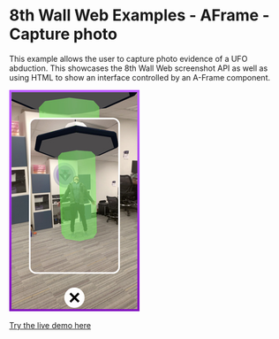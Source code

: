 # 8th Wall Web Examples - AFrame - Capture photo

This example allows the user to capture photo evidence of a UFO abduction. This showcases the 8th Wall Web screenshot API as well as using HTML to show an interface controlled by an A-Frame component.

![capture-screenshot](../../../images/screenshot-capture.jpg)

[Try the live demo here](https://apps.8thwall.com/8thWall/aframe_capturephoto)
